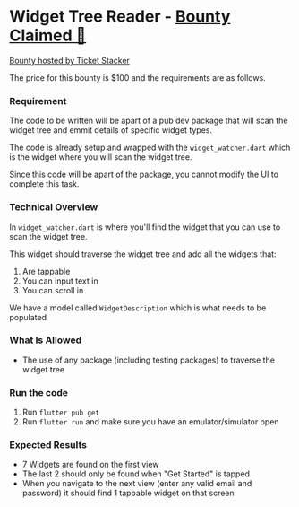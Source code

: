 # Widget Tree Reader - [Bounty Claimed 🎉](https://github.com/FilledStacks/widget_tree_bounty/pull/2)

[Bounty hosted by Ticket Stacker](https://ticketstacker.substack.com/)

The price for this bounty is $100 and the requirements are as follows. 

### Requirement

The code to be written will be apart of a pub dev package that will scan the widget tree and emmit details of specific widget types. 

The code is already setup and wrapped with the `widget_watcher.dart` which is the widget where you will scan the widget tree.

Since this code will be apart of the package, you cannot modify the UI to complete this task.

### Technical Overview

In `widget_watcher.dart` is where you'll find the widget that you can use to scan the widget tree.

This widget should traverse the widget tree and add all the widgets that:
1. Are tappable
2. You can input text in
3. You can scroll in

We have a model called `WidgetDescription` which is what needs to be populated

### What Is Allowed

- The use of any package (including testing packages) to traverse the widget tree

### Run the code

1. Run `flutter pub get`
2. Run `flutter run` and make sure you have an emulator/simulator open

### Expected Results

- 7 Widgets are found on the first view
- The last 2 should only be found when "Get Started" is tapped
- When you navigate to the next view (enter any valid email and password) it should find 1 tappable widget on that screen
